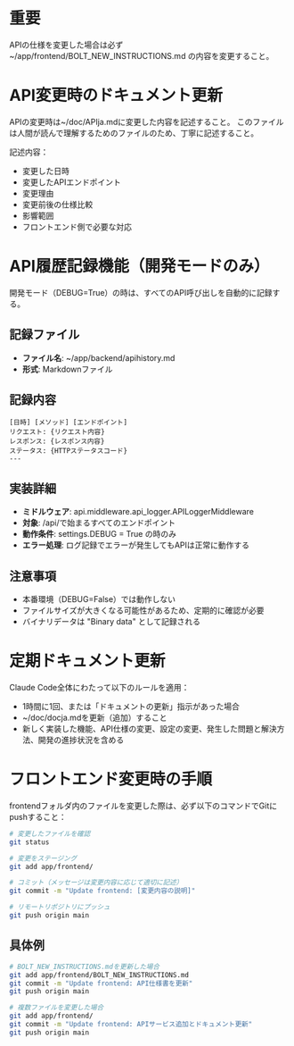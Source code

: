 # 重要
APIの仕様を変更した場合は必ず
~/app/frontend/BOLT_NEW_INSTRUCTIONS.md
の内容を変更すること。

# API変更時のドキュメント更新
APIの変更時は~/doc/APIja.mdに変更した内容を記述すること。
このファイルは人間が読んで理解するためのファイルのため、丁寧に記述すること。

記述内容：
- 変更した日時
- 変更したAPIエンドポイント
- 変更理由
- 変更前後の仕様比較
- 影響範囲
- フロントエンド側で必要な対応

# API履歴記録機能（開発モードのみ）
開発モード（DEBUG=True）の時は、すべてのAPI呼び出しを自動的に記録する。

## 記録ファイル
- **ファイル名**: ~/app/backend/apihistory.md
- **形式**: Markdownファイル

## 記録内容
```
[日時] [メソッド] [エンドポイント]
リクエスト: {リクエスト内容}
レスポンス: {レスポンス内容}
ステータス: {HTTPステータスコード}
---
```

## 実装詳細
- **ミドルウェア**: api.middleware.api_logger.APILoggerMiddleware
- **対象**: /api/で始まるすべてのエンドポイント
- **動作条件**: settings.DEBUG = True の時のみ
- **エラー処理**: ログ記録でエラーが発生してもAPIは正常に動作する

## 注意事項
- 本番環境（DEBUG=False）では動作しない
- ファイルサイズが大きくなる可能性があるため、定期的に確認が必要
- バイナリデータは "Binary data" として記録される

# 定期ドキュメント更新
Claude Code全体にわたって以下のルールを適用：
- 1時間に1回、または「ドキュメントの更新」指示があった場合
- ~/doc/docja.mdを更新（追加）すること
- 新しく実装した機能、API仕様の変更、設定の変更、発生した問題と解決方法、開発の進捗状況を含める

# フロントエンド変更時の手順
frontendフォルダ内のファイルを変更した際は、必ず以下のコマンドでGitにpushすること：

```bash
# 変更したファイルを確認
git status

# 変更をステージング
git add app/frontend/

# コミット（メッセージは変更内容に応じて適切に記述）
git commit -m "Update frontend: [変更内容の説明]"

# リモートリポジトリにプッシュ
git push origin main
```

## 具体例
```bash
# BOLT_NEW_INSTRUCTIONS.mdを更新した場合
git add app/frontend/BOLT_NEW_INSTRUCTIONS.md
git commit -m "Update frontend: API仕様書を更新"
git push origin main

# 複数ファイルを変更した場合
git add app/frontend/
git commit -m "Update frontend: APIサービス追加とドキュメント更新"
git push origin main
```